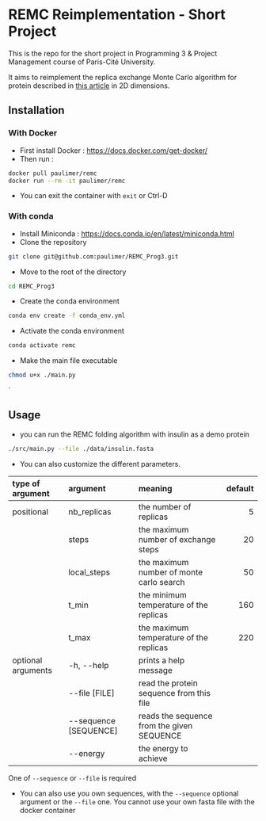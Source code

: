 # REMC Reimplementation - Short Project
This is the repo for the short project in Programming 3 & Project Management course of Paris-Cité University.

It aims to reimplement the replica exchange Monte Carlo algorithm for protein described in [this article](https://bmcbioinformatics.biomedcentral.com/articles/10.1186/1471-2105-8-342) in 2D dimensions.

## Installation
### With Docker
-  First install Docker : <https://docs.docker.com/get-docker/>
-  Then run :

``` sh
docker pull paulimer/remc
docker run --rm -it paulimer/remc
```
-  You can exit the container with `exit` or Ctrl-D
### With conda
-  Install Miniconda : <https://docs.conda.io/en/latest/miniconda.html>
-  Clone the repository
``` sh
git clone git@github.com:paulimer/REMC_Prog3.git
```
-  Move to the root of the directory

``` sh
cd REMC_Prog3
```
-  Create the conda environment

``` sh
conda env create -f conda_env.yml
```
-  Activate the conda environment

``` sh
conda activate remc
```

-  Make the main file executable

``` sh
chmod u+x ./main.py
```

`

## Usage
-  you can run the REMC folding algorithm with insulin as a demo protein

``` sh
./src/main.py --file ./data/insulin.fasta
```
-  You can also customize the different parameters.

| type of argument   | argument              | meaning                                    | default |
|:-------------------|:----------------------|:-------------------------------------------|--------:|
| positional         | nb_replicas           | the number of replicas                     | 5       |
|                    | steps                 | the maximum number of exchange steps       | 20      |
|                    | local_steps           | the maximum number of monte carlo search   | 50      |
|                    | t_min                 | the minimum temperature of the replicas    | 160     |
|                    | t_max                 | the maximum temperature of the replicas    | 220     |
| optional arguments | -h, --help            | prints a help message                      |         |
|                    | --file [FILE]         | read the protein sequence from this file   |         |
|                    | --sequence [SEQUENCE] | reads the sequence from the given SEQUENCE |         |
|                    | --energy              | the energy to achieve                      |         |

One of `--sequence` or `--file` is required
-  You can also use you own sequences, with the `--sequence` optional argument or the `--file` one. You cannot use your own fasta file with the docker container
